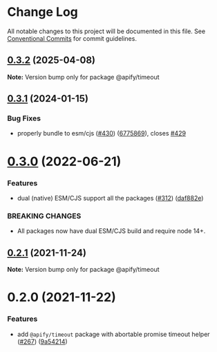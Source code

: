 # Change Log

All notable changes to this project will be documented in this file.
See [Conventional Commits](https://conventionalcommits.org) for commit guidelines.

## [0.3.2](https://github.com/apify/apify-shared-js/compare/@apify/timeout@0.3.1...@apify/timeout@0.3.2) (2025-04-08)

**Note:** Version bump only for package @apify/timeout





## [0.3.1](https://github.com/apify/apify-shared-js/compare/@apify/timeout@0.3.0...@apify/timeout@0.3.1) (2024-01-15)


### Bug Fixes

* properly bundle to esm/cjs ([#430](https://github.com/apify/apify-shared-js/issues/430)) ([6775869](https://github.com/apify/apify-shared-js/commit/6775869d97d9006156a118044a66c4c0b644cb1f)), closes [#429](https://github.com/apify/apify-shared-js/issues/429)





# [0.3.0](https://github.com/apify/apify-shared-js/compare/@apify/timeout@0.2.1...@apify/timeout@0.3.0) (2022-06-21)


### Features

* dual (native) ESM/CJS support all the packages ([#312](https://github.com/apify/apify-shared-js/issues/312)) ([daf882e](https://github.com/apify/apify-shared-js/commit/daf882ecdb3ff5b75975b92fc3528802a53bc736))


### BREAKING CHANGES

* All packages now have dual ESM/CJS build and require node 14+.





## [0.2.1](https://github.com/apify/apify-shared-js/compare/@apify/timeout@0.2.0...@apify/timeout@0.2.1) (2021-11-24)

**Note:** Version bump only for package @apify/timeout





# 0.2.0 (2021-11-22)


### Features

* add `@apify/timeout` package with abortable promise timeout helper ([#267](https://github.com/apify/apify-shared-js/issues/267)) ([9a54214](https://github.com/apify/apify-shared-js/commit/9a542145510d59d2ca4df8c49019585dfe1e2891))
